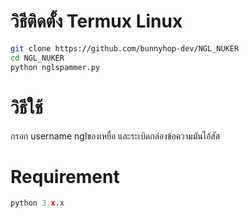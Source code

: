 # วิธีติดตั้ง Termux Linux
```sh
git clone https://github.com/bunnyhop-dev/NGL_NUKER
cd NGL_NUKER
python nglspammer.py
```

# วิธีใช้
กรอก username nglของเหยื่อ และระเบิดกล่องข้อความมันไอ้สัส

# Requirement
```python
python 3.x.x
```
